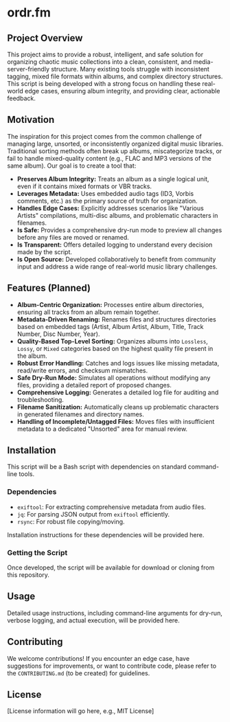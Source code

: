# ordr.fm

## Project Overview

This project aims to provide a robust, intelligent, and safe solution for organizing chaotic music collections into a clean, consistent, and media-server-friendly structure. Many existing tools struggle with inconsistent tagging, mixed file formats within albums, and complex directory structures. This script is being developed with a strong focus on handling these real-world edge cases, ensuring album integrity, and providing clear, actionable feedback.

## Motivation

The inspiration for this project comes from the common challenge of managing large, unsorted, or inconsistently organized digital music libraries. Traditional sorting methods often break up albums, miscategorize tracks, or fail to handle mixed-quality content (e.g., FLAC and MP3 versions of the same album). Our goal is to create a tool that:

*   **Preserves Album Integrity:** Treats an album as a single logical unit, even if it contains mixed formats or VBR tracks.
*   **Leverages Metadata:** Uses embedded audio tags (ID3, Vorbis comments, etc.) as the primary source of truth for organization.
*   **Handles Edge Cases:** Explicitly addresses scenarios like "Various Artists" compilations, multi-disc albums, and problematic characters in filenames.
*   **Is Safe:** Provides a comprehensive dry-run mode to preview all changes before any files are moved or renamed.
*   **Is Transparent:** Offers detailed logging to understand every decision made by the script.
*   **Is Open Source:** Developed collaboratively to benefit from community input and address a wide range of real-world music library challenges.

## Features (Planned)

*   **Album-Centric Organization:** Processes entire album directories, ensuring all tracks from an album remain together.
*   **Metadata-Driven Renaming:** Renames files and structures directories based on embedded tags (Artist, Album Artist, Album, Title, Track Number, Disc Number, Year).
*   **Quality-Based Top-Level Sorting:** Organizes albums into `Lossless`, `Lossy`, or `Mixed` categories based on the highest quality file present in the album.
*   **Robust Error Handling:** Catches and logs issues like missing metadata, read/write errors, and checksum mismatches.
*   **Safe Dry-Run Mode:** Simulates all operations without modifying any files, providing a detailed report of proposed changes.
*   **Comprehensive Logging:** Generates a detailed log file for auditing and troubleshooting.
*   **Filename Sanitization:** Automatically cleans up problematic characters in generated filenames and directory names.
*   **Handling of Incomplete/Untagged Files:** Moves files with insufficient metadata to a dedicated "Unsorted" area for manual review.

## Installation

This script will be a Bash script with dependencies on standard command-line tools.

### Dependencies

*   `exiftool`: For extracting comprehensive metadata from audio files.
*   `jq`: For parsing JSON output from `exiftool` efficiently.
*   `rsync`: For robust file copying/moving.

Installation instructions for these dependencies will be provided here.

### Getting the Script

Once developed, the script will be available for download or cloning from this repository.

## Usage

Detailed usage instructions, including command-line arguments for dry-run, verbose logging, and actual execution, will be provided here.

## Contributing

We welcome contributions! If you encounter an edge case, have suggestions for improvements, or want to contribute code, please refer to the `CONTRIBUTING.md` (to be created) for guidelines.

## License

[License information will go here, e.g., MIT License]
